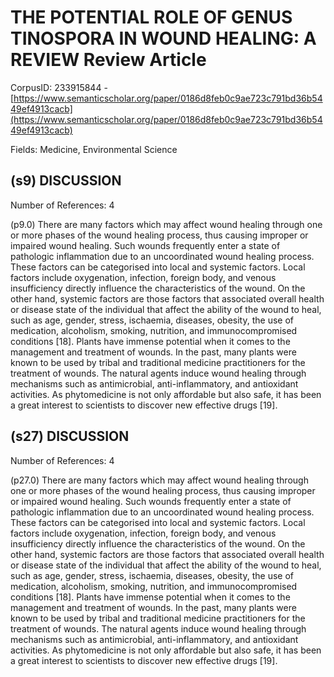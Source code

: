 # THE POTENTIAL ROLE OF GENUS TINOSPORA IN WOUND HEALING: A REVIEW Review Article

CorpusID: 233915844 - [https://www.semanticscholar.org/paper/0186d8feb0c9ae723c791bd36b5449ef4913cacb](https://www.semanticscholar.org/paper/0186d8feb0c9ae723c791bd36b5449ef4913cacb)

Fields: Medicine, Environmental Science

## (s9) DISCUSSION
Number of References: 4

(p9.0) There are many factors which may affect wound healing through one or more phases of the wound healing process, thus causing improper or impaired wound healing. Such wounds frequently enter a state of pathologic inflammation due to an uncoordinated wound healing process. These factors can be categorised into local and systemic factors. Local factors include oxygenation, infection, foreign body, and venous insufficiency directly influence the characteristics of the wound. On the other hand, systemic factors are those factors that associated overall health or disease state of the individual that affect the ability of the wound to heal, such as age, gender, stress, ischaemia, diseases, obesity, the use of medication, alcoholism, smoking, nutrition, and immunocompromised conditions [18]. Plants have immense potential when it comes to the management and treatment of wounds. In the past, many plants were known to be used by tribal and traditional medicine practitioners for the treatment of wounds. The natural agents induce wound healing through mechanisms such as antimicrobial, anti-inflammatory, and antioxidant activities. As phytomedicine is not only affordable but also safe, it has been a great interest to scientists to discover new effective drugs [19].
## (s27) DISCUSSION
Number of References: 4

(p27.0) There are many factors which may affect wound healing through one or more phases of the wound healing process, thus causing improper or impaired wound healing. Such wounds frequently enter a state of pathologic inflammation due to an uncoordinated wound healing process. These factors can be categorised into local and systemic factors. Local factors include oxygenation, infection, foreign body, and venous insufficiency directly influence the characteristics of the wound. On the other hand, systemic factors are those factors that associated overall health or disease state of the individual that affect the ability of the wound to heal, such as age, gender, stress, ischaemia, diseases, obesity, the use of medication, alcoholism, smoking, nutrition, and immunocompromised conditions [18]. Plants have immense potential when it comes to the management and treatment of wounds. In the past, many plants were known to be used by tribal and traditional medicine practitioners for the treatment of wounds. The natural agents induce wound healing through mechanisms such as antimicrobial, anti-inflammatory, and antioxidant activities. As phytomedicine is not only affordable but also safe, it has been a great interest to scientists to discover new effective drugs [19].
